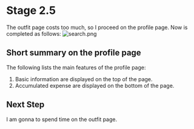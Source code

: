 # Stage 2.5
The outfit page costs too much, so I proceed on the profile page. Now is completed as follows:
![search.png](/records/2022-02-23/profile.png)

## Short summary on the profile page
The following lists the main features of the profile page:

1. Basic information are displayed on the top of the page.
2. Accumulated expense are displayed on the bottom of the page.

## Next Step
I am gonna to spend time on the outfit page.